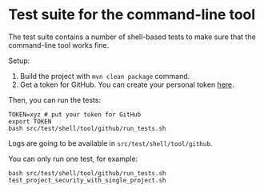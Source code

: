 # Test suite for the command-line tool

The test suite contains a number of shell-based tests
to make sure that the command-line tool works fine.

Setup:

1.  Build the project with `mvn clean package` command.
1.  Get a token for GitHub.
    You can create your personal token [here](https://github.com/settings/tokens).

Then, you can run the tests:

```
TOKEN=xyz # put your token for GitHub
export TOKEN
bash src/test/shell/tool/github/run_tests.sh
```

Logs are going to be available in `src/test/shell/tool/github`.

You can only run one test, for example:

```
bash src/test/shell/tool/github/run_tests.sh test_project_security_with_single_project.sh
```
